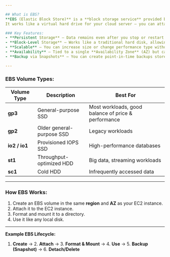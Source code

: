 ```yaml
---

## What is EBS?
**EBS (Elastic Block Store)** is a **block storage service** provided by AWS that is used with **EC2 instances**.  
It works like a virtual hard drive for your cloud server — you can attach, detach, resize, and back it up independently of the instance.

### Key Features:
- **Persistent Storage** – Data remains even after you stop or restart the EC2 instance (unless you delete the volume).
- **Block-Level Storage** – Works like a traditional hard disk, allowing random read/write access.
- **Scalable** – You can increase size or change performance type without losing data.
- **Availability** – Tied to a single **Availability Zone** (AZ) but can be moved via snapshots.
- **Backup via Snapshots** – You can create point-in-time backups stored in Amazon S3.

---
```


### EBS Volume Types:
| Volume Type   | Description | Best For |
|---------------|-------------|----------|
| **gp3**       | General-purpose SSD | Most workloads, good balance of price & performance |
| **gp2**       | Older general-purpose SSD | Legacy workloads |
| **io2 / io1** | Provisioned IOPS SSD | High-performance databases |
| **st1**       | Throughput-optimized HDD | Big data, streaming workloads |
| **sc1**       | Cold HDD | Infrequently accessed data |

---

### How EBS Works:
1. Create an EBS volume in the same **region** and **AZ** as your EC2 instance.
2. Attach it to the EC2 instance.
3. Format and mount it to a directory.
4. Use it like any local disk.

---

**Example EBS Lifecycle:**
1. **Create** → 2. **Attach** → 3. **Format & Mount** → 4. **Use** → 5. **Backup (Snapshot)** → 6. **Detach/Delete**
